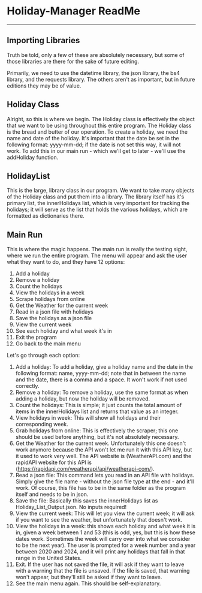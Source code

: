# Holiday-Manager ReadMe

---

## Importing Libraries

Truth be told, only a few of these are absolutely necessary, but some of those libraries are there for the sake of future editing.

Primarily, we need to use the datetime library, the json library, the bs4 library, and the requests library. The others aren't as important, but in future editions they may be of value.

## Holiday Class

Alright, so this is where we begin. The Holiday class is effectively the object that we want to be using throughout this entire program. The Holiday class is the bread 
and butter of our operation. To create a holiday, we need the name and date of the holiday. It's important that the date be set in the following format: yyyy-mm-dd; if the date is not set this way, it will not work. To add this in our main run - which we'll get to later - we'll use the addHoliday function. 

## HolidayList

This is the large, library class in our program. We want to take many objects of the Holiday class and put them into a library. The library itself has it's primary list, 
the innerHolidays list, which is very important for tracking the holidays; it will serve as the list that holds the various holidays, which are formatted as dictionaries there.

## Main Run

This is where the magic happens. The main run is really the testing sight, where we run the entire program. The menu will appear and ask the user what they want to do, and they have 12 options:

  1. Add a holiday
  2. Remove a holiday
  3. Count the holidays
  4. View the holidays in a week
  5. Scrape holidays from online
  6. Get the Weather for the current week
  7. Read in a json file with holidays
  8. Save the holidays as a json file
  9. View the current week
  10. See each holiday and what week it's in
  11. Exit the program
  12. Go back to the main menu

Let's go through each option:

  1. Add a holiday: To add a holiday, give a holiday name and the date in the following format: name, yyyy-mm-dd; note that in between the name and the date, there is a          comma and a space. It won't work if not used correctly. 
  2. Remove a holiday: To remove a holiday, use the same format as when adding a holiday, but now the holiday will be removed.
  3. Count the holidays: This is simple; it just counts the total amount of items in the innerHolidays list and returns that value as an integer.
  4. View holidays in week: This will show all holidays and their corresponding week. 
  5. Grab holidays from online: This is effectively the scraper; this one should be used before anything, but it's not absolutely necessary. 
  6. Get the Weather for the current week. Unfortunately this one doesn't work anymore because the API won't let me run it with this API key, but it used to work very well.      The API website is (WeatherAPI.com) and the rapidAPI website for this API is (https://rapidapi.com/weatherapi/api/weatherapi-com/). 
  7. Read a json file: This command lets you read in an API file with holidays. Simply give the file name - without the json file type at the end - and it'll work. Of          course, this file has to be in the same folder as the program itself and needs to be in json. 
  8. Save the file: Basically this saves the innerHolidays list as Holiday_List_Output.json. No inputs required!
  9. View the current week: This will let you view the current week; it will ask if you want to see the weather, but unfortunately that doesn't work.
  10. View the holidays in a week: this shows each holiday and what week it is in, given a week between 1 and 53 (this is odd, yes, but this is how these dates work.             Sometimes the week will carry over into what we consider to be the next year). The user is prompted for a week number and a year between 2020 and 2024, and it will         print any holidays that fall in that range in the United States.
  11. Exit. If the user has not saved the file, it will ask if they want to leave with a warning that the file is unsaved. If the file is saved, that warning won't appear,       but they'll still be asked if they want to leave. 
  12. See the main menu again. This should be self-explanatory.
